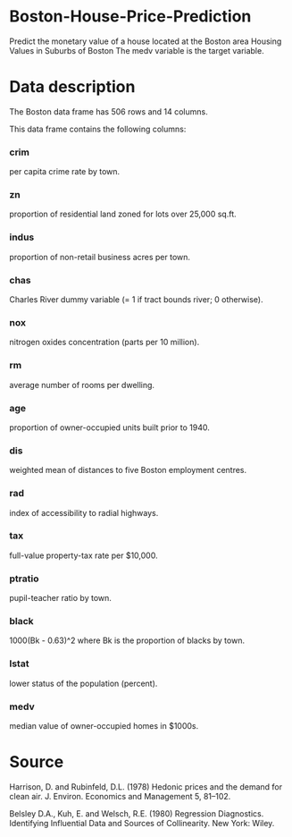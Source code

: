 # Boston-House-Price-Prediction
Predict the monetary value of a house located at the Boston area
Housing Values in Suburbs of Boston
The medv variable is the target variable.

# Data description
The Boston data frame has 506 rows and 14 columns.

This data frame contains the following columns:

<h3>crim</h3>

per capita crime rate by town.

<h3>zn</h3>

proportion of residential land zoned for lots over 25,000 sq.ft.

<h3>indus</h3>

proportion of non-retail business acres per town.

<h3>chas</h3>

Charles River dummy variable (= 1 if tract bounds river; 0 otherwise).

<h3>nox</h3>

nitrogen oxides concentration (parts per 10 million).

<h3>rm</h3>

average number of rooms per dwelling.

<h3>age</h3>

proportion of owner-occupied units built prior to 1940.

<h3>dis</h3>

weighted mean of distances to five Boston employment centres.

<h3>rad</h3>

index of accessibility to radial highways.

<h3>tax</h3>

full-value property-tax rate per $10,000.

<h3>ptratio</h3>

pupil-teacher ratio by town.

<h3>black</h3>

1000(Bk - 0.63)^2 where Bk is the proportion of blacks by town.

<h3>lstat</h3>

lower status of the population (percent).

<h3>medv</h3>

median value of owner-occupied homes in $1000s.

# Source
Harrison, D. and Rubinfeld, D.L. (1978) Hedonic prices and the demand for clean air. J. Environ. Economics and Management 5, 81–102.

Belsley D.A., Kuh, E. and Welsch, R.E. (1980) Regression Diagnostics. Identifying Influential Data and Sources of Collinearity. New York: Wiley.
